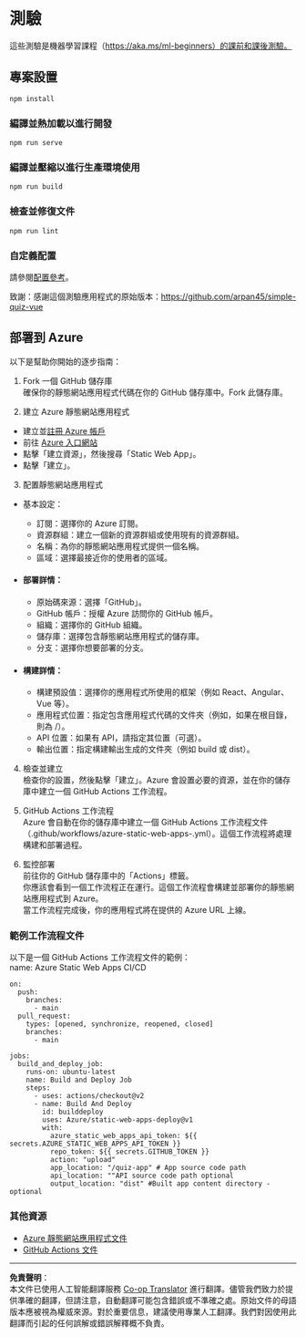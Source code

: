 <!--
CO_OP_TRANSLATOR_METADATA:
{
  "original_hash": "6d130dffca5db70d7e615f926cb1ad4c",
  "translation_date": "2025-09-03T17:58:57+00:00",
  "source_file": "quiz-app/README.md",
  "language_code": "hk"
}
-->
# 測驗

這些測驗是機器學習課程（https://aka.ms/ml-beginners）的課前和課後測驗。

## 專案設置

```
npm install
```

### 編譯並熱加載以進行開發

```
npm run serve
```

### 編譯並壓縮以進行生產環境使用

```
npm run build
```

### 檢查並修復文件

```
npm run lint
```

### 自定義配置

請參閱[配置參考](https://cli.vuejs.org/config/)。

致謝：感謝這個測驗應用程式的原始版本：https://github.com/arpan45/simple-quiz-vue

## 部署到 Azure

以下是幫助你開始的逐步指南：

1. Fork 一個 GitHub 儲存庫  
確保你的靜態網站應用程式代碼在你的 GitHub 儲存庫中。Fork 此儲存庫。

2. 建立 Azure 靜態網站應用程式  
- 建立並[註冊 Azure 帳戶](http://azure.microsoft.com)  
- 前往 [Azure 入口網站](https://portal.azure.com)  
- 點擊「建立資源」，然後搜尋「Static Web App」。  
- 點擊「建立」。  

3. 配置靜態網站應用程式  
- 基本設定：  
  - 訂閱：選擇你的 Azure 訂閱。  
  - 資源群組：建立一個新的資源群組或使用現有的資源群組。  
  - 名稱：為你的靜態網站應用程式提供一個名稱。  
  - 區域：選擇最接近你的使用者的區域。  

- #### 部署詳情：  
  - 原始碼來源：選擇「GitHub」。  
  - GitHub 帳戶：授權 Azure 訪問你的 GitHub 帳戶。  
  - 組織：選擇你的 GitHub 組織。  
  - 儲存庫：選擇包含靜態網站應用程式的儲存庫。  
  - 分支：選擇你想要部署的分支。  

- #### 構建詳情：  
  - 構建預設值：選擇你的應用程式所使用的框架（例如 React、Angular、Vue 等）。  
  - 應用程式位置：指定包含應用程式代碼的文件夾（例如，如果在根目錄，則為 /）。  
  - API 位置：如果有 API，請指定其位置（可選）。  
  - 輸出位置：指定構建輸出生成的文件夾（例如 build 或 dist）。  

4. 檢查並建立  
檢查你的設置，然後點擊「建立」。Azure 會設置必要的資源，並在你的儲存庫中建立一個 GitHub Actions 工作流程。

5. GitHub Actions 工作流程  
Azure 會自動在你的儲存庫中建立一個 GitHub Actions 工作流程文件（.github/workflows/azure-static-web-apps-<name>.yml）。這個工作流程將處理構建和部署過程。

6. 監控部署  
前往你的 GitHub 儲存庫中的「Actions」標籤。  
你應該會看到一個工作流程正在運行。這個工作流程會構建並部署你的靜態網站應用程式到 Azure。  
當工作流程完成後，你的應用程式將在提供的 Azure URL 上線。

### 範例工作流程文件

以下是一個 GitHub Actions 工作流程文件的範例：  
name: Azure Static Web Apps CI/CD  
```
on:
  push:
    branches:
      - main
  pull_request:
    types: [opened, synchronize, reopened, closed]
    branches:
      - main

jobs:
  build_and_deploy_job:
    runs-on: ubuntu-latest
    name: Build and Deploy Job
    steps:
      - uses: actions/checkout@v2
      - name: Build And Deploy
        id: builddeploy
        uses: Azure/static-web-apps-deploy@v1
        with:
          azure_static_web_apps_api_token: ${{ secrets.AZURE_STATIC_WEB_APPS_API_TOKEN }}
          repo_token: ${{ secrets.GITHUB_TOKEN }}
          action: "upload"
          app_location: "/quiz-app" # App source code path
          api_location: ""API source code path optional
          output_location: "dist" #Built app content directory - optional
```

### 其他資源
- [Azure 靜態網站應用程式文件](https://learn.microsoft.com/azure/static-web-apps/getting-started)  
- [GitHub Actions 文件](https://docs.github.com/actions/use-cases-and-examples/deploying/deploying-to-azure-static-web-app)  

---

**免責聲明**：  
本文件已使用人工智能翻譯服務 [Co-op Translator](https://github.com/Azure/co-op-translator) 進行翻譯。儘管我們致力於提供準確的翻譯，但請注意，自動翻譯可能包含錯誤或不準確之處。原始文件的母語版本應被視為權威來源。對於重要信息，建議使用專業人工翻譯。我們對因使用此翻譯而引起的任何誤解或錯誤解釋概不負責。